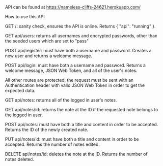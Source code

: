API can be found at https://nameless-cliffs-24621.herokuapp.com/

How to use this API

GET /: sanity check, ensures the API is online. Returns { "api": "running" }.

GET api/users: returns all usernames and encrypted passwords, other than the seeded users which are set to "pass"

POST api/register: must have both a username and password. Creates a new user and returns a welcome message.

POST api/login: must have both a username and password. Returns a welcome message, JSON Web Token, and all of the user's notes.


All other routes are protected, the request must be sent with an Authentication header with valid JSON Web Token in order to get the expected data.

GET api/notes: returns all of the logged in user's notes.

GET api/notes/id: returns the note at the ID if the requested note belongs to the logged in user.

POST api/notes: must have both a title and content in order to be accepted. Returns the ID of the newly created note.

PUT api/notes/id: must have both a title and content in order to be accepted. Returns the number of notes edited.

DELETE api/notes/id: deletes the note at the ID. Returns the number of notes deleted.
